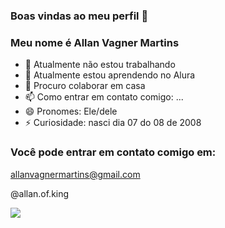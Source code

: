 ### Boas vindas ao meu perfil 👋


### Meu nome é Allan Vagner Martins 


 - 🔭 Atualmente não estou trabalhando
 - 🌱 Atualmente estou aprendendo no Alura 
 - 👯 Procuro colaborar em casa
 - 📫 Como entrar em contato comigo: ...
 - 😄 Pronomes: Ele/dele
 - ⚡ Curiosidade: nasci dia 07 do 08 de 2008



### Você pode entrar em contato comigo em:


  allanvagnermartins@gmail.com
  
  @allan.of.king


![](https://tenor.com/pt-BR/view/madara-uchiha-happy-new-year-gif-24411620)

